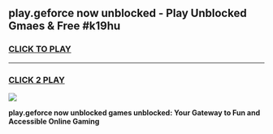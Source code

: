 
## play.geforce now unblocked - Play Unblocked Gmaes & Free #k19hu
<h3>
<a href="https://news.freeplayer.one?title=play.geforce_now_unblocked&ref=27F">CLICK TO PLAY</a></h3>
<hr>

<h3>
<a href="https://news.freeplayer.one?title=play.geforce_now_unblocked&ref=27F">CLICK 2 PLAY</a>
  
</h3>

<a href="https://news.freeplayer.one?title=play.geforce_now_unblocked&ref=27F/"><img src="https://clearcache.store/games.png"></a>


**play.geforce now unblocked games unblocked: Your Gateway to Fun and Accessible Online Gaming**
